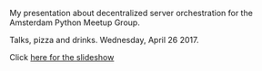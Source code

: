 My presentation about decentralized server orchestration for the Amsterdam Python Meetup Group. 

Talks, pizza and drinks. Wednesday, April 26 2017.

Click [here for the slideshow](https://nbviewer.jupyter.org/format/slides/github/vdloo/slides/blob/master/decentralized_server_orchestration/presentation.ipynb)
